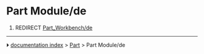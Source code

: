 # Part Module/de
1.  REDIRECT [Part_Workbench/de](Part_Workbench/de.md)



---
⏵ [documentation index](../README.md) > [Part](Part_Workbench.md) > Part Module/de
